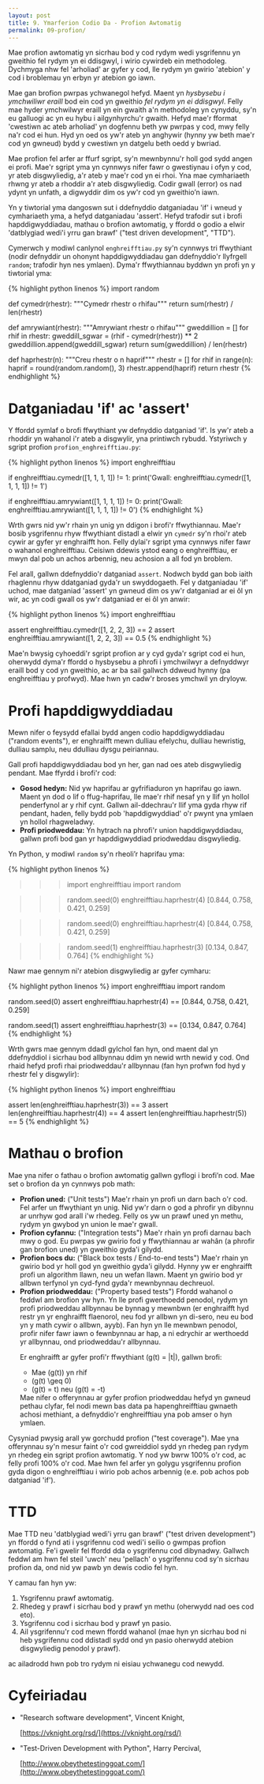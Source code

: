 ```yaml
---
layout: post
title: 9. Ymarferion Codio Da - Profion Awtomatig
permalink: 09-profion/
---
```


Mae profion awtomatig yn sicrhau bod y cod rydym wedi ysgrifennu yn gweithio fel
rydym yn ei ddisgwyl, i wirio cywirdeb ein methodoleg.
Dychmyga nhw fel 'arholiad' ar gyfer y cod, lle rydym yn gwirio 'atebion' y cod
i broblemau yn erbyn yr atebion go iawn.

Mae gan brofion pwrpas ychwanegol hefyd.
Maent yn *hysbysebu i ymchwiliwr eraill* bod ein cod yn gweithio *fel rydym yn
ei ddisgwyl*.
Felly mae hyder ymchwilwyr eraill yn ein gwaith a'n methodoleg yn cynyddu, sy'n
eu galluogi ac yn eu hybu i ailgynhyrchu'r gwaith.
Hefyd mae'r fformat 'cwestiwn ac ateb arholiad' yn dogfennu beth yw pwrpas y
cod, mwy felly na'r cod ei hun.
Hyd yn oed os yw'r ateb yn anghywir (hynny yw beth mae'r cod yn gwneud) bydd y
cwestiwn yn datgelu beth oedd y bwriad.

Mae profion fel arfer ar ffurf sgript, sy'n mewnbynnu'r holl god sydd angen ei
profi.
Mae'r sgript yma yn cynnwys nifer fawr o gwestiynau i ofyn y cod, yr ateb
disgwyliedig, a'r ateb y mae'r cod yn ei rhoi.
Yna mae cymhariaeth rhwng yr ateb a rhoddir a'r ateb disgwyliedig.
Codir gwall (error) os nad ydynt yn unfath, a digwyddir dim os yw'r cod yn
gweithio’n iawn.

Yn y tiwtorial yma dangoswn sut i ddefnyddio datganiadau 'if' i wneud y
cymhariaeth yma, a hefyd datganiadau 'assert'.
Hefyd trafodir sut i brofi hapddigwyddiadau, mathau o brofion awtomatig, y
ffordd o godio a elwir 'datblygiad wedi'i yrru gan brawf' ("test driven
development", "TTD").

Cymerwch y modiwl canlynol `enghreifftiau.py` sy'n cynnwys tri ffwythiant (nodir
defnyddir un ohonynt hapddigwyddiadau gan ddefnyddio'r llyfrgell `random`;
trafodir hyn nes ymlaen).
Dyma'r ffwythiannau byddwn yn profi yn y tiwtorial yma:

{% highlight python linenos %}
import random

def cymedr(rhestr):
	"""Cymedr rhestr o rhifau"""
	return sum(rhestr) / len(rhestr)

def amrywiant(rhestr):
	"""Amrywiant rhestr o rhifau"""
	gweddillion = []
	for rhif in rhestr:
		gweddill_sgwar = (rhif - cymedr(rhestr)) ** 2
		gweddillion.append(gweddill_sgwar)
	return sum(gweddillion) / len(rhestr)

def haprhestr(n):
	"""Creu rhestr o n haprif"""
	rhestr = []
	for rhif in range(n):
		haprif = round(random.random(), 3)
		rhestr.append(haprif)
	return rhestr
{% endhighlight %}


# Datganiadau 'if' ac 'assert'

Y ffordd symlaf o brofi ffwythiant yw defnyddio datganiad 'if'.
Is yw'r ateb a rhoddir yn wahanol i'r ateb a disgwylir, yna printiwch rybudd.
Ystyriwch y sgript profion `profion_enghreifftiau.py`:

{% highlight python linenos %}
import enghreifftiau

if enghreifftiau.cymedr([1, 1, 1, 1]) != 1:
	print('Gwall: enghreifftiau.cymedr([1, 1, 1, 1]) != 1')

if enghreifftiau.amrywiant([1, 1, 1, 1]) != 0:
	print('Gwall: enghreifftiau.amrywiant([1, 1, 1, 1]) != 0')
{% endhighlight %}

Wrth gwrs nid yw'r rhain yn unig yn ddigon i brofi'r ffwythiannau.
Mae'r bosib ysgrifennu rhyw ffwythiant distadl a elwir yn `cymedr` sy'n rhoi'r
ateb cywir ar gyfer yr enghraifft hon.
Felly dylai'r sgript yma cynnwys nifer fawr o wahanol enghreifftiau.
Ceisiwn ddewis ystod eang o enghreifftiau, er mwyn dal pob un achos arbennig,
neu achosion a all fod yn broblem.

Fel arall, gallwn ddefnyddio'r datganiad `assert`.
Nodwch bydd gan bob iaith rhaglennu rhyw ddatganiad gyda'r un swyddogaeth.
Fel y datganiadau 'if' uchod, mae datganiad 'assert' yn gwneud dim os yw'r
datganiad ar ei ôl yn wir, ac yn codi gwall os yw'r datganiad er ei ôl yn anwir:

{% highlight python linenos %}
import enghreifftiau

assert enghreifftiau.cymedr([1, 2, 2, 3]) == 2
assert enghreifftiau.amrywiant([1, 2, 2, 3]) == 0.5
{% endhighlight %}

Mae'n bwysig cyhoeddi'r sgript profion ar y cyd gyda'r sgript cod ei hun,
oherwydd dyma'r ffordd o hysbysebu a phrofi i ymchwilwyr a defnyddwyr eraill bod
y cod yn gweithio, ac ar ba sail gallwch ddweud hynny (pa enghreifftiau y
profwyd).
Mae hwn yn cadw'r broses ymchwil yn dryloyw.


# Profi hapddigwyddiadau

Mewn nifer o feysydd efallai bydd angen codio hapddigwyddiadau ("random
events"), er enghraifft mewn dulliau efelychu, dulliau hewristig, dulliau
samplu, neu ddulliau dysgu peiriannau.

Gall profi hapddigwyddiadau bod yn her, gan nad oes ateb disgwyliedig pendant.
Mae ffyrdd i brofi'r cod:

+ **Gosod hedyn:** Nid yw haprifau ar gyfrifiaduron yn haprifau go iawn.
Maent yn dod o lif o ffug-haprifau, lle mae'r rhif nesaf yn y llif yn hollol
penderfynol ar y rhif cynt. Gallwn ail-ddechrau'r llif yma gyda rhyw rif
pendant, haden, felly bydd pob 'hapddigwyddiad' o'r pwynt yna ymlaen yn hollol
rhagweladwy.
+ **Profi priodweddau:** Yn hytrach na phrofi'r union hapddigwyddiadau, gallwn
profi bod gan yr hapddigwyddiad priodweddau disgwyliedig.

Yn Python, y modiwl `random` sy'n rheoli’r haprifau yma:

{% highlight python linenos %}
>>> import enghreifftiau
>>> import random

>>> random.seed(0)
>>> enghreifftiau.haprhestr(4)
[0.844, 0.758, 0.421, 0.259]

>>> random.seed(0)
>>> enghreifftiau.haprhestr(4)
[0.844, 0.758, 0.421, 0.259]

>>> random.seed(1)
>>> enghreifftiau.haprhestr(3)
[0.134, 0.847, 0.764]
{% endhighlight %}

Nawr mae gennym ni'r atebion disgwyliedig ar gyfer cymharu:

{% highlight python linenos %}
import enghreifftiau
import random

random.seed(0)
assert enghreifftiau.haprhestr(4) == [0.844, 0.758, 0.421, 0.259]

random.seed(1)
assert enghreifftiau.haprhestr(3) == [0.134, 0.847, 0.764]
{% endhighlight %}

Wrth gwrs mae gennym ddadl gylchol fan hyn, ond maent dal yn ddefnyddiol i
sicrhau bod allbynnau ddim yn newid wrth newid y cod.
Ond rhaid hefyd profi rhai priodweddau'r allbynnau (fan hyn profwn fod hyd y
rhestr fel y disgwylir):

{% highlight python linenos %}
import enghreifftiau

assert len(enghreifftiau.haprhestr(3)) == 3
assert len(enghreifftiau.haprhestr(4)) == 4
assert len(enghreifftiau.haprhestr(5)) == 5
{% endhighlight %}


# Mathau o brofion

Mae yna nifer o fathau o brofion awtomatig gallwn gyflogi i brofi’n cod.
Mae set o brofion da yn cynnwys pob math:

<ul>
  <li><b>Profion uned:</b> ("Unit tests") Mae'r rhain yn profi un darn bach o'r
  	cod. Fel arfer un ffwythiant yn unig. Nid yw'r darn o god a phrofir yn
  	dibynnu ar unrhyw god arall i'w rhedeg. Felly os yw un prawf uned yn methu,
  	rydym yn gwybod yn union le mae'r gwall.</li>
  <li><b>Profion cyfannu:</b> ("Integration tests") Mae'r rhain yn profi darnau
  	bach mwy o god. Eu pwrpas yw gwirio fod y ffwythiannau ar wahân (a phrofir
  	gan brofion uned) yn gweithio gyda'i gilydd.</li>
  <li><b>Profion bocs du:</b> ("Black box tests / End-to-end tests") Mae'r rhain
  	yn gwirio bod yr holl god yn gweithio gyda'i gilydd. Hynny yw er enghraifft
  	profi un algorithm llawn, neu un wefan llawn. Maent yn gwirio bod yr allbwn
  	terfynol yn cyd-fynd gyda'r mewnbynnau dechreuol.</li>
  <li><b>Profion priodweddau:</b> ("Property based tests") Ffordd wahanol o
  	feddwl am brofion yw hyn. Yn lle profi gwerthoedd penodol, rydym yn profi
  	priodweddau allbynnau be bynnag y mewnbwn (er enghraifft hyd restr yn yr
  	enghraifft flaenorol, neu fod yr allbwn yn di-sero, neu eu bod yn y math
  	cywir o allbwn, ayyb). Fan hyn yn lle mewnbwn penodol, profir nifer fawr
  	iawn o fewnbynnau ar hap, a ni edrychir ar werthoedd yr allbynnau, ond
  	priodweddau'r allbynnau.
  
  Er enghraifft ar gyfer profi'r ffwythiant \(g(t) = |t|\), gallwn brofi:
  	<ul>
  		<li>Mae \(g(t)\) yn rhif</li>
  		<li>\(g(t) \geq 0\)</li>
  		<li>\(g(t) = t\) neu \(g(t) = -t\)</li>
  	</ul>
  Mae nifer o offerynnau ar gyfer profion priodweddau hefyd yn gwneud pethau 
  clyfar, fel nodi mewn bas data pa hapenghreifftiau gwnaeth achosi methiant, a
  defnyddio'r enghreifftiau yna pob amser o hyn ymlaen.
  </li>
</ul>

Cysyniad pwysig arall yw gorchudd profion ("test coverage").
Mae yna offerynnau sy'n mesur faint o'r cod gwreiddiol sydd yn rhedeg pan rydym
yn rhedeg ein sgript profion awtomatig.
Y nod yw bwrw 100% o'r cod, ac felly profi 100% o'r cod.
Mae hwn fel arfer yn golygu ysgrifennu profion gyda digon o enghreifftiau i
wirio pob achos arbennig (e.e. pob achos pob datganiad 'if').

# TTD

Mae TTD neu 'datblygiad wedi'i yrru gan brawf' ("test driven development") yn
ffordd o fynd ati i ysgrifennu cod wedi'i seilio o gwmpas profion awtomatig.
Fe'i gwelir fel ffordd dda o ysgrifennu cod dibynadwy.
Gallwch feddwl am hwn fel steil 'uwch' neu 'pellach' o ysgrifennu cod sy'n
sicrhau profion da, ond nid yw pawb yn dewis codio fel hyn.

Y camau fan hyn yw:

1. Ysgrifennu prawf awtomatig.
2. Rhedeg y prawf i sicrhau bod y prawf yn methu (oherwydd nad oes cod eto).
3. Ysgrifennu cod i sicrhau bod y prawf yn pasio.
4. Ail ysgrifennu'r cod mewn ffordd wahanol (mae hyn yn sicrhau bod ni heb
ysgrifennu cod ddistadl sydd ond yn pasio oherwydd atebion disgwyliedig penodol
y prawf).

ac ailadrodd hwn pob tro rydym ni eisiau ychwanegu cod newydd.


# Cyfeiriadau

+ "Research software development", Vincent Knight,

  [https://vknight.org/rsd/](https://vknight.org/rsd/)
  
+ "Test-Driven Development with Python", Harry Percival,
  
  [http://www.obeythetestinggoat.com/](http://www.obeythetestinggoat.com/)